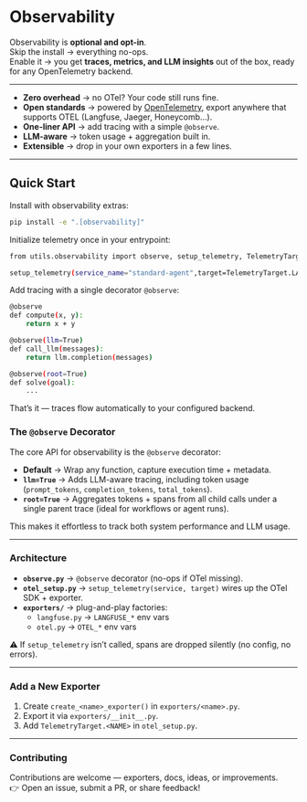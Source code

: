 # Observability  

Observability is **optional and opt-in**.  
Skip the install → everything no-ops.  
Enable it → you get **traces, metrics, and LLM insights** out of the box, ready for any OpenTelemetry backend.  

---

- **Zero overhead** → no OTel? Your code still runs fine.  
- **Open standards** → powered by [OpenTelemetry](https://opentelemetry.io/), export anywhere that supports OTEL (Langfuse, Jaeger, Honeycomb…).  
- **One-liner API** → add tracing with a simple `@observe`.
- **LLM-aware** → token usage + aggregation built in.  
- **Extensible** → drop in your own exporters in a few lines.  

---

##  Quick Start  

Install with observability extras:  

```bash
pip install -e ".[observability]"
```

Initialize telemetry once in your entrypoint:
```bash
from utils.observability import observe, setup_telemetry, TelemetryTarget

setup_telemetry(service_name="standard-agent",target=TelemetryTarget.LANGFUSE)  # or TelemetryTarget.OTEL
```

Add tracing with a single decorator `@observe`:
```bash
@observe
def compute(x, y):
    return x + y

@observe(llm=True)
def call_llm(messages):
    return llm.completion(messages)

@observe(root=True)
def solve(goal):
    ...
```

That’s it — traces flow automatically to your configured backend.

### The `@observe` Decorator  

The core API for observability is the `@observe` decorator:  

- **Default** → Wrap any function, capture execution time + metadata.  
- **`llm=True`** → Adds LLM-aware tracing, including token usage (`prompt_tokens`, `completion_tokens`, `total_tokens`).  
- **`root=True`** → Aggregates tokens + spans from all child calls under a single parent trace (ideal for workflows or agent runs).  

This makes it effortless to track both system performance and LLM usage.  

---

### Architecture  

- **`observe.py`** → `@observe` decorator (no-ops if OTel missing).  
- **`otel_setup.py`** → `setup_telemetry(service, target)` wires up the OTel SDK + exporter.  
- **`exporters/`** → plug-and-play factories:  
  - `langfuse.py` → `LANGFUSE_*` env vars  
  - `otel.py` → `OTEL_*` env vars  

⚠️ If `setup_telemetry` isn’t called, spans are dropped silently (no config, no errors).  

---

### Add a New Exporter  

1. Create `create_<name>_exporter()` in `exporters/<name>.py`.  
2. Export it via `exporters/__init__.py`.  
3. Add `TelemetryTarget.<NAME>` in `otel_setup.py`.  

---

### Contributing  

Contributions are welcome — exporters, docs, ideas, or improvements.  
👉 Open an issue, submit a PR, or share feedback!  
